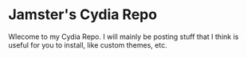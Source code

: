 # Jamster's Cydia Repo
Wlecome to my Cydia Repo.
I will mainly be posting stuff that I think is useful for you to install, like custom themes, etc.
